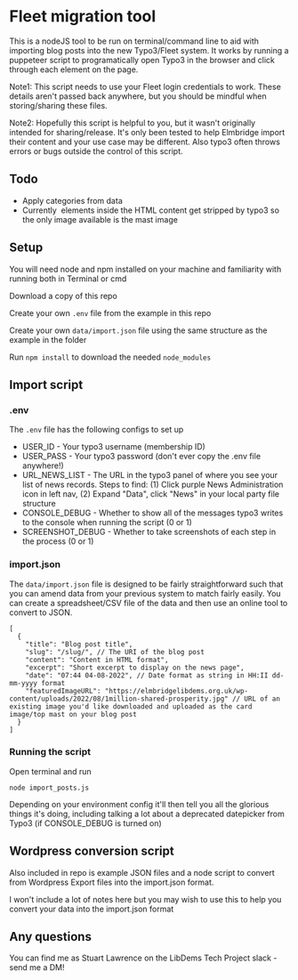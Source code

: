 # Fleet migration tool
This is a nodeJS tool to be run on terminal/command line to aid with importing blog posts into the new Typo3/Fleet system. It works by running a puppeteer script to programatically open Typo3 in the browser and click through each element on the page.

Note1: This script needs to use your Fleet login credentials to work. These details aren't passed back anywhere, but you should be mindful when storing/sharing these files.

Note2: Hopefully this script is helpful to you, but it wasn't originally intended for sharing/release. It's only been tested to help Elmbridge import their content and your use case may be different. Also typo3 often throws errors or bugs outside the control of this script.

## Todo
* Apply categories from data
* Currently <img> elements inside the HTML content get stripped by typo3 so the only image available is the mast image

## Setup
You will need node and npm installed on your machine and familiarity with running both in Terminal or cmd

Download a copy of this repo

Create your own `.env` file from the example in this repo

Create your own `data/import.json` file using the same structure as the example in the folder

Run `npm install` to download the needed `node_modules`

## Import script
### .env
The `.env` file has the following configs to set up
* USER_ID - Your typo3 username (membership ID)
* USER_PASS - Your typo3 password (don't ever copy the .env file anywhere!)
* URL_NEWS_LIST - The URL in the typo3 panel of where you see your list of news records. Steps to find: (1) Click purple News Administration icon in left nav, (2) Expand "Data", click "News" in your local party file structure 
* CONSOLE_DEBUG - Whether to show all of the messages typo3 writes to the console when running the script (0 or 1)
* SCREENSHOT_DEBUG - Whether to take screenshots of each step in the process (0 or 1)

### import.json
The `data/import.json` file is designed to be fairly straightforward such that you can amend data from your previous system to match fairly easily. You can create a spreadsheet/CSV file of the data and then use an online tool to convert to JSON.

```
[
  {
    "title": "Blog post title",
    "slug": "/slug/", // The URI of the blog post
    "content": "Content in HTML format",
    "excerpt": "Short excerpt to display on the news page",
    "date": "07:44 04-08-2022", // Date format as string in HH:II dd-mm-yyyy format
    "featuredImageURL": "https://elmbridgelibdems.org.uk/wp-content/uploads/2022/08/1million-shared-prosperity.jpg" // URL of an existing image you'd like downloaded and uploaded as the card image/top mast on your blog post
  }
]
```

### Running the script
Open terminal and run

`node import_posts.js`

Depending on your environment config it'll then tell you all the glorious things it's doing, including talking a lot about a deprecated datepicker from Typo3 (if CONSOLE_DEBUG is turned on)

## Wordpress conversion script
Also included in repo is example JSON files and a node script to convert from Wordpress Export files into the import.json format.

I won't include a lot of notes here but you may wish to use this to help you convert your data into the import.json format

## Any questions
You can find me as Stuart Lawrence on the LibDems Tech Project slack - send me a DM!